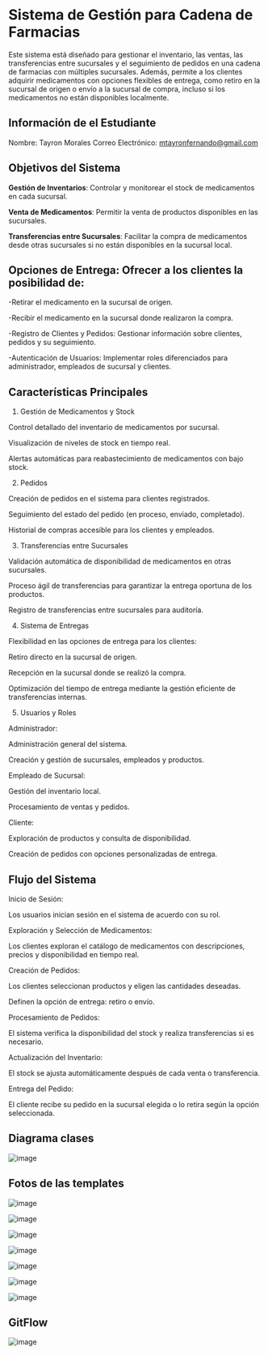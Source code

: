 # Sistema de Gestión para Cadena de Farmacias

Este sistema está diseñado para gestionar el inventario, las ventas, las transferencias entre sucursales y el seguimiento de pedidos en una cadena de farmacias con múltiples sucursales. Además, permite a los clientes adquirir medicamentos con opciones flexibles de entrega, como retiro en la sucursal de origen o envío a la sucursal de compra, incluso si los medicamentos no están disponibles localmente.

## Información de el Estudiante

Nombre: Tayron Morales Correo Electrónico: mtayronfernando@gmail.com

## Objetivos del Sistema

**Gestión de Inventarios**: Controlar y monitorear el stock de medicamentos en cada sucursal.

**Venta de Medicamentos**: Permitir la venta de productos disponibles en las sucursales.

**Transferencias entre Sucursales**: Facilitar la compra de medicamentos desde otras sucursales si no están disponibles en la sucursal local.

## Opciones de Entrega: Ofrecer a los clientes la posibilidad de:

-Retirar el medicamento en la sucursal de origen.

-Recibir el medicamento en la sucursal donde realizaron la compra.

-Registro de Clientes y Pedidos: Gestionar información sobre clientes, pedidos y su seguimiento.

-Autenticación de Usuarios: Implementar roles diferenciados para administrador, empleados de sucursal y clientes.

## Características Principales

1. Gestión de Medicamentos y Stock

Control detallado del inventario de medicamentos por sucursal.

Visualización de niveles de stock en tiempo real.

Alertas automáticas para reabastecimiento de medicamentos con bajo stock.

2. Pedidos

Creación de pedidos en el sistema para clientes registrados.

Seguimiento del estado del pedido (en proceso, enviado, completado).

Historial de compras accesible para los clientes y empleados.

3. Transferencias entre Sucursales

Validación automática de disponibilidad de medicamentos en otras sucursales.

Proceso ágil de transferencias para garantizar la entrega oportuna de los productos.

Registro de transferencias entre sucursales para auditoría.

4. Sistema de Entregas

Flexibilidad en las opciones de entrega para los clientes:

Retiro directo en la sucursal de origen.

Recepción en la sucursal donde se realizó la compra.

Optimización del tiempo de entrega mediante la gestión eficiente de transferencias internas.

5. Usuarios y Roles

Administrador:

Administración general del sistema.

Creación y gestión de sucursales, empleados y productos.

Empleado de Sucursal:

Gestión del inventario local.

Procesamiento de ventas y pedidos.

Cliente:

Exploración de productos y consulta de disponibilidad.

Creación de pedidos con opciones personalizadas de entrega.

## Flujo del Sistema

Inicio de Sesión:

Los usuarios inician sesión en el sistema de acuerdo con su rol.

Exploración y Selección de Medicamentos:

Los clientes exploran el catálogo de medicamentos con descripciones, precios y disponibilidad en tiempo real.

Creación de Pedidos:

Los clientes seleccionan productos y eligen las cantidades deseadas.

Definen la opción de entrega: retiro o envío.

Procesamiento de Pedidos:

El sistema verifica la disponibilidad del stock y realiza transferencias si es necesario.

Actualización del Inventario:

El stock se ajusta automáticamente después de cada venta o transferencia.

Entrega del Pedido:

El cliente recibe su pedido en la sucursal elegida o lo retira según la opción seleccionada.
## Diagrama clases

![image](https://github.com/user-attachments/assets/3a613839-bd85-4c5e-b2bd-9629cd2f1a04)

## Fotos de las templates

![image](https://github.com/user-attachments/assets/fab5ee3c-f995-48b2-9b98-a6869d30189f)

![image](https://github.com/user-attachments/assets/3cfae426-c538-4722-96ff-4ea52ee5f9ea)

![image](https://github.com/user-attachments/assets/d64005dd-6bbc-4cb5-82f2-bf89ae4017f9)

![image](https://github.com/user-attachments/assets/b4f5eca1-17ac-4b85-b183-aa2a631738c9)

![image](https://github.com/user-attachments/assets/159ea763-aafb-4406-bb18-6ef4c2ee7a6e)

![image](https://github.com/user-attachments/assets/4c1d046a-1d2b-4af6-9630-a2b1463c9a50)

![image](https://github.com/user-attachments/assets/5528316e-9115-4a87-a15d-c2937fff5105)

## GitFlow

![image](https://github.com/user-attachments/assets/bb0c31c5-786f-4d31-982f-ada4f4b7df14)



